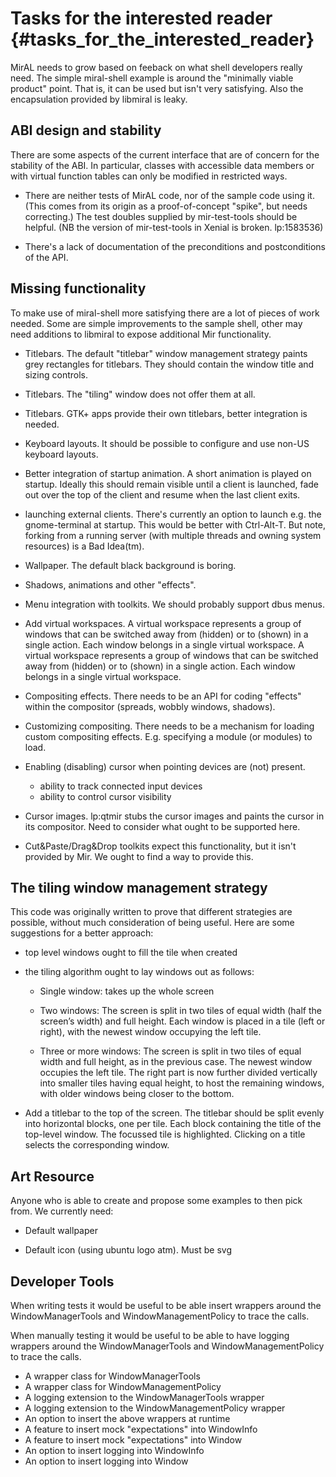 Tasks for the interested reader  {#tasks_for_the_interested_reader}
===============================

MirAL needs to grow based on feeback on what shell developers really need. The
simple miral-shell example is around the "minimally viable product" point. That
is, it can be used but isn't very satisfying. Also the encapsulation provided
by libmiral is leaky.

ABI design and stability
------------------------

There are some aspects of the current interface that are of concern for the
stability of the ABI. In particular, classes with accessible data members or
with virtual function tables can only be modified in restricted ways.
 
 - There are neither tests of MirAL code, nor of the sample code using it.
   (This comes from its origin as a proof-of-concept "spike", but needs
   correcting.) The test doubles supplied by mir-test-tools should be helpful.
   (NB the version of mir-test-tools in Xenial is broken. lp:1583536)
   
 - There's a lack of documentation of the preconditions and postconditions of
   the API.
   
Missing functionality
---------------------

To make use of miral-shell more satisfying there are a lot of pieces of work
needed. Some are simple improvements to the sample shell, other may need 
additions to libmiral to expose additional Mir functionality.

 - Titlebars. The default "titlebar" window management strategy paints
   grey rectangles for titlebars.  They should contain the window title and
   sizing controls.
   
 - Titlebars. The "tiling" window does not offer them at all.
   
 - Titlebars. GTK+ apps provide their own titlebars, better integration is
   needed.
   
 - Keyboard layouts. It should be possible to configure and use non-US keyboard
   layouts.
   
 - Better integration of startup animation. A short animation is played on
   startup. Ideally this should remain visible until a client is launched,
   fade out over the top of the client and resume when the last client exits.

 - launching external clients. There's currently an option to launch e.g. the
   gnome-terminal at startup. This would be better with Ctrl-Alt-T. But note, 
   forking from a running server (with multiple threads and owning system
   resources) is a Bad Idea(tm).
   
 - Wallpaper. The default black background is boring.
  
 - Shadows, animations and other "effects".
 
 - Menu integration with toolkits. We should probably support dbus menus.
   
 - Add virtual workspaces. A virtual workspace represents a group of windows
   that can be switched away from (hidden) or to (shown) in a single action.
   Each window belongs in a single virtual workspace. A virtual workspace
   represents a group of windows that can be switched away from (hidden) or 
   to (shown) in a single action. Each window belongs in a single virtual
   workspace.
   
 - Compositing effects. There needs to be an API for coding "effects" within
   the compositor (spreads, wobbly windows, shadows).

 - Customizing compositing. There needs to be a mechanism for loading custom
   compositing effects. E.g. specifying a module (or modules) to load.
   
 - Enabling (disabling) cursor when pointing devices are (not) present.
    - ability to track connected input devices
    - ability to control cursor visibility
   
 - Cursor images. lp:qtmir stubs the cursor images and paints the cursor in its
   compositor. Need to consider what ought to be supported here.
   
 - Cut&Paste/Drag&Drop toolkits expect this functionality, but it isn't
   provided by Mir. We ought to find a way to provide this.

The tiling window management strategy
-------------------------------------

This code was originally written to prove that different strategies are 
possible, without much consideration of being useful. Here are some suggestions
for a better approach:

 - top level windows ought to fill the tile when created
 
 - the tiling algorithm ought to lay windows out as follows:
 
    - Single window: takes up the whole screen
    
    - Two windows: The screen is split in two tiles of equal width (half the
      screen’s width) and full height. Each window is placed in a tile (left
      or right), with the newest window occupying the left tile.
      
    - Three or more windows: The screen is split in two tiles of equal width
      and full height, as in the previous case. The newest window occupies
      the left tile. The right part is now further divided vertically into
      smaller tiles having equal height, to host the remaining windows, with
      older windows being closer to the bottom.

 - Add a titlebar to the top of the screen. The titlebar should be split evenly
   into horizontal blocks, one per tile. Each block containing the title of the
   top-level window. The focussed tile is highlighted. Clicking on a title
   selects the corresponding window.

Art Resource
------------

Anyone who is able to create and propose some examples to then pick from. We
currently need:

 - Default wallpaper

 - Default icon (using ubuntu logo atm). Must be svg
 
Developer Tools
---------------

When writing tests it would be useful to be able insert wrappers around the
WindowManagerTools and WindowManagementPolicy to trace the calls.

When manually testing it would be useful to be able to have logging wrappers 
around the WindowManagerTools and WindowManagementPolicy to trace the calls.
 
  - A wrapper class for WindowManagerTools
  - A wrapper class for WindowManagementPolicy
  - A logging extension to the WindowManagerTools wrapper
  - A logging extension to the WindowManagementPolicy wrapper
  - An option to insert the above wrappers at runtime
  - A feature to insert mock "expectations" into WindowInfo
  - A feature to insert mock "expectations" into Window
  - An option to insert logging into WindowInfo
  - An option to insert logging into Window
